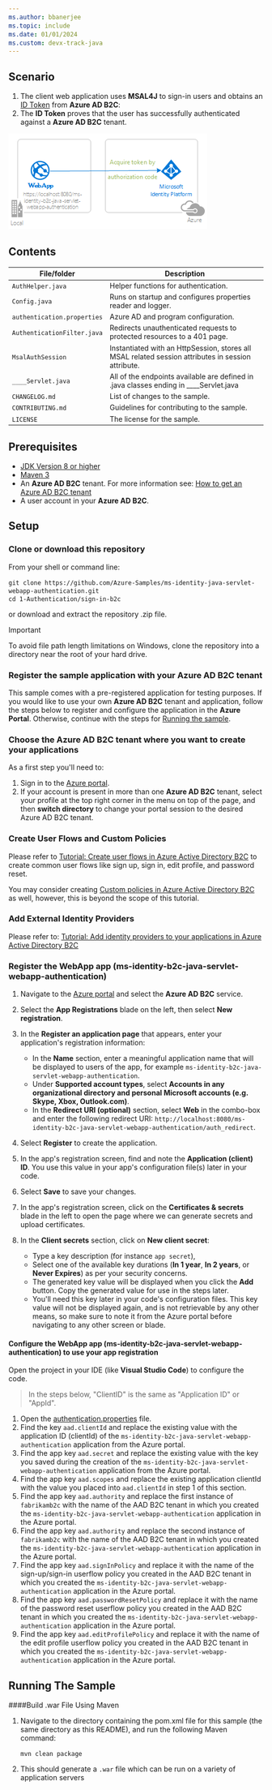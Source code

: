 ```yaml
---
ms.author: bbanerjee
ms.topic: include
ms.date: 01/01/2024
ms.custom: devx-track-java
---
```


## Scenario

1. The client web application uses **MSAL4J** to sign-in users and obtains an [ID Token](https://docs.microsoft.com/azure/active-directory/develop/id-tokens) from **Azure AD B2C**:
2. The **ID Token** proves that the user has successfully authenticated against a **Azure AD B2C** tenant.

![Overview](../media/topology-sign-in.png)

## Contents

| File/folder       | Description                                |
|-------------------|--------------------------------------------|
| `AuthHelper.java` | Helper functions for authentication. |
| `Config.java` | Runs on startup and configures properties reader and logger. |
| `authentication.properties`| Azure AD and program configuration. |
| `AuthenticationFilter.java`| Redirects unauthenticated requests to protected resources to a 401 page. |
| `MsalAuthSession` | Instantiated with an HttpSession, stores all MSAL related session attributes in session attribute. |
| `____Servlet.java`    | All of the endpoints available are defined in .java classes ending in ____Servlet.java |
| `CHANGELOG.md`    | List of changes to the sample.             |
| `CONTRIBUTING.md` | Guidelines for contributing to the sample. |
| `LICENSE`         | The license for the sample.                |

## Prerequisites

- [JDK Version 8 or higher](https://jdk.java.net/8/)
- [Maven 3](https://maven.apache.org/download.cgi)
- An **Azure AD B2C** tenant. For more information see: [How to get an Azure AD B2C tenant](https://docs.microsoft.com/azure/active-directory-b2c/tutorial-create-tenant)
- A user account in your **Azure AD B2C**.

## Setup

### Clone or download this repository

From your shell or command line:

```console
git clone https://github.com/Azure-Samples/ms-identity-java-servlet-webapp-authentication.git
cd 1-Authentication/sign-in-b2c
```

or download and extract the repository .zip file.

> [!IMPORTANT]
> To avoid file path length limitations on Windows, clone the repository into a directory near the root of your hard drive.

### Register the sample application with your Azure AD B2C tenant

This sample comes with a pre-registered application for testing purposes. If you would like to use your own **Azure AD B2C** tenant and application, follow the steps below to register and configure the application in the **Azure Portal**. Otherwise, continue with the steps for [Running the sample](#running-the-sample).


### Choose the Azure AD B2C tenant where you want to create your applications

As a first step you'll need to:

1. Sign in to the [Azure portal](https://portal.azure.com).
1. If your account is present in more than one **Azure AD B2C** tenant, select your profile at the top right corner in the menu on top of the page, and then **switch directory** to change your portal session to the desired Azure AD B2C tenant.

### Create User Flows and Custom Policies

Please refer to [Tutorial: Create user flows in Azure Active Directory B2C](https://docs.microsoft.com/azure/active-directory-b2c/tutorial-create-user-flows) to create common user flows like sign up, sign in, edit profile, and password reset.

You may consider creating [Custom policies in Azure Active Directory B2C](https://docs.microsoft.com/azure/active-directory-b2c/custom-policy-overview) as well, however, this is beyond the scope of this tutorial.

### Add External Identity Providers

Please refer to: [Tutorial: Add identity providers to your applications in Azure Active Directory B2C](https://docs.microsoft.com/azure/active-directory-b2c/tutorial-add-identity-providers)

### Register the WebApp app (ms-identity-b2c-java-servlet-webapp-authentication)

1. Navigate to the [Azure portal](https://portal.azure.com) and select the **Azure AD B2C** service.
1. Select the **App Registrations** blade on the left, then select **New registration**.
1. In the **Register an application page** that appears, enter your application's registration information:
   - In the **Name** section, enter a meaningful application name that will be displayed to users of the app, for example `ms-identity-b2c-java-servlet-webapp-authentication`.
   - Under **Supported account types**, select **Accounts in any organizational directory and personal Microsoft accounts (e.g. Skype, Xbox, Outlook.com)**.
   - In the **Redirect URI (optional)** section, select **Web** in the combo-box and enter the following redirect URI: `http://localhost:8080/ms-identity-b2c-java-servlet-webapp-authentication/auth_redirect`.
1. Select **Register** to create the application.
1. In the app's registration screen, find and note the **Application (client) ID**. You use this value in your app's configuration file(s) later in your code.
1. Select **Save** to save your changes.

1. In the app's registration screen, click on the **Certificates & secrets** blade in the left to open the page where we can generate secrets and upload certificates.
1. In the **Client secrets** section, click on **New client secret**:
   - Type a key description (for instance `app secret`),
   - Select one of the available key durations (**In 1 year**, **In 2 years**, or **Never Expires**) as per your security concerns.
   - The generated key value will be displayed when you click the **Add** button. Copy the generated value for use in the steps later.
   - You'll need this key later in your code's configuration files. This key value will not be displayed again, and is not retrievable by any other means, so make sure to note it from the Azure portal before navigating to any other screen or blade.

#### Configure the WebApp app (ms-identity-b2c-java-servlet-webapp-authentication) to use your app registration

Open the project in your IDE (like **Visual Studio Code**) to configure the code.

> In the steps below, "ClientID" is the same as "Application ID" or "AppId".

1. Open the [authentication.properties](src/main/resources/authentication.properties) file.
1. Find the key `aad.clientId` and replace the existing value with the application ID (clientId) of the `ms-identity-b2c-java-servlet-webapp-authentication` application from the Azure portal.
1. Find the app key `aad.secret` and replace the existing value with the key you saved during the creation of the `ms-identity-b2c-java-servlet-webapp-authentication` application from the Azure portal.
1. Find the app key `aad.scopes` and replace the existing application clientId with the value you placed into `aad.clientId` in step 1 of this section.
1. Find the app key `aad.authority` and replace the first instance of `fabrikamb2c` with the name of the AAD B2C tenant in which you created the `ms-identity-b2c-java-servlet-webapp-authentication` application in the Azure portal.
1. Find the app key `aad.authority` and replace the second instance of `fabrikamb2c` with the name of the AAD B2C tenant in which you created the `ms-identity-b2c-java-servlet-webapp-authentication` application in the Azure portal.
1. Find the app key `aad.signInPolicy` and replace it with the name of the sign-up/sign-in userflow policy you created in the AAD B2C tenant in which you created the `ms-identity-b2c-java-servlet-webapp-authentication` application in the Azure portal.
1. Find the app key `aad.passwordResetPolicy` and replace it with the name of the password reset userflow policy you created in the AAD B2C tenant in which you created the `ms-identity-b2c-java-servlet-webapp-authentication` application in the Azure portal.
1. Find the app key `aad.editProfilePolicy` and replace it with the name of the edit profile userflow policy you created in the AAD B2C tenant in which you created the `ms-identity-b2c-java-servlet-webapp-authentication` application in the Azure portal.



## Running The Sample

####Build .war File Using Maven

1. Navigate to the directory containing the pom.xml file for this sample (the same directory as this README), and run the following Maven command:
    ```
    mvn clean package
    ```
1. This should generate a `.war` file which can be run on a variety of application servers

